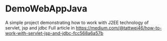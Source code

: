 # DemoWebAppJava
A simple project demonstrating how to work with J2EE technology of servlet, jsp and jdbc
Full article in https://medium.com/@tattwei46/how-to-work-with-servlet-jsp-and-jdbc-fcc568a6a57b
